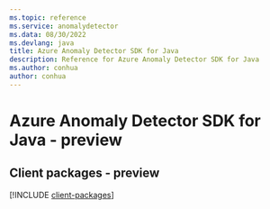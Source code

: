 ```yaml
---
ms.topic: reference
ms.service: anomalydetector
ms.data: 08/30/2022
ms.devlang: java
title: Azure Anomaly Detector SDK for Java
description: Reference for Azure Anomaly Detector SDK for Java
ms.author: conhua
author: conhua
---
```

# Azure Anomaly Detector SDK for Java - preview

## Client packages - preview
[!INCLUDE [client-packages](anomaly-detector-client-index.md)]